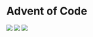 # Advent of Code

![](https://img.shields.io/badge/day%20📅-1-blue)
![](https://img.shields.io/badge/stars%20⭐-2-yellow)
![](https://img.shields.io/badge/days%20completed-1-red)